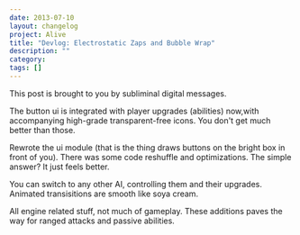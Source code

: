 ```yaml
---
date: 2013-07-10
layout: changelog
project: Alive
title: "Devlog: Electrostatic Zaps and Bubble Wrap"
description: ""
category: 
tags: []
---
```


This post is brought to you by subliminal digital messages.

The button ui is integrated with player upgrades (abilities) now,with accompanying high-grade transparent-free icons. You don't get much better than those.

Rewrote the ui module (that is the thing draws buttons on the bright box in front of you). There was some code reshuffle and optimizations. The simple answer? It just feels better.

You can switch to any other AI, controlling them and their upgrades. Animated transisitions are smooth like soya cream.

All engine related stuff, not much of gameplay. These additions paves the way for ranged attacks and passive abilities.
